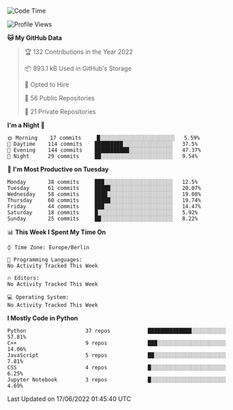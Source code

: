 <!--START_SECTION:waka-->
![Code Time](http://img.shields.io/badge/Code%20Time-0%20secs-blue)

![Profile Views](http://img.shields.io/badge/Profile%20Views-0-blue)

**🐱 My GitHub Data** 

> 🏆 132 Contributions in the Year 2022
 > 
> 📦 893.1 kB Used in GitHub's Storage 
 > 
> 💼 Opted to Hire
 > 
> 📜 56 Public Repositories 
 > 
> 🔑 21 Private Repositories  
 > 
**I'm a Night 🦉** 

```text
🌞 Morning    17 commits     █░░░░░░░░░░░░░░░░░░░░░░░░   5.59% 
🌆 Daytime    114 commits    █████████░░░░░░░░░░░░░░░░   37.5% 
🌃 Evening    144 commits    ███████████░░░░░░░░░░░░░░   47.37% 
🌙 Night      29 commits     ██░░░░░░░░░░░░░░░░░░░░░░░   9.54%

```
📅 **I'm Most Productive on Tuesday** 

```text
Monday       38 commits     ███░░░░░░░░░░░░░░░░░░░░░░   12.5% 
Tuesday      61 commits     █████░░░░░░░░░░░░░░░░░░░░   20.07% 
Wednesday    58 commits     ████░░░░░░░░░░░░░░░░░░░░░   19.08% 
Thursday     60 commits     █████░░░░░░░░░░░░░░░░░░░░   19.74% 
Friday       44 commits     ███░░░░░░░░░░░░░░░░░░░░░░   14.47% 
Saturday     18 commits     █░░░░░░░░░░░░░░░░░░░░░░░░   5.92% 
Sunday       25 commits     ██░░░░░░░░░░░░░░░░░░░░░░░   8.22%

```


📊 **This Week I Spent My Time On** 

```text
⌚︎ Time Zone: Europe/Berlin

💬 Programming Languages: 
No Activity Tracked This Week

🔥 Editors: 
No Activity Tracked This Week

💻 Operating System: 
No Activity Tracked This Week

```

**I Mostly Code in Python** 

```text
Python                   37 repos            ██████████████░░░░░░░░░░░   57.81% 
C++                      9 repos             ███░░░░░░░░░░░░░░░░░░░░░░   14.06% 
JavaScript               5 repos             ██░░░░░░░░░░░░░░░░░░░░░░░   7.81% 
CSS                      4 repos             █░░░░░░░░░░░░░░░░░░░░░░░░   6.25% 
Jupyter Notebook         3 repos             █░░░░░░░░░░░░░░░░░░░░░░░░   4.69%

```



 Last Updated on 17/06/2022 01:45:40 UTC
<!--END_SECTION:waka-->　　
